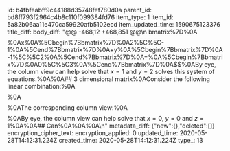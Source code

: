 id: b4fbfeabff9c44188d35748fef780d0a
parent_id: bd8ff793f2964c4b8c110f099384fd76
item_type: 1
item_id: 5a82b06aa11e470ca59920afb5102ecd
item_updated_time: 1590675123376
title_diff: 
body_diff: "@@ -468,12 +468,851 @@\n bmatrix%7D%0A$$%0A\n+%0A## Column view%0AThe linear combination can be represented through %22columns%22 or individual vectors by using the coefficients:%0A$$%0Ax%0A%5Cbegin%7Bbmatrix%7D%0A2%5C%5C-1%0A%5Cend%7Bbmatrix%7D%0A+y%0A%5Cbegin%7Bbmatrix%7D%0A-1%5C%5C2%0A%5Cend%7Bbmatrix%7D%0A=%0A%5Cbegin%7Bbmatrix%7D%0A0%5C%5C3%0A%5Cend%7Bbmatrix%7D%0A$$%0ABy eye, the column view can help solve that $x=1$ and $y=2$ solves this system of equations.%0A%0A## 3 dimensional matrix%0AConsider the following linear combination:%0A$$%0AAx=b%0A$$%0A$$%0A%5Cbegin%7Bbmatrix%7D%0A2&-1&0%5C%5C%0A-1&2&-1%5C%5C%0A0&-3&4%0A%5Cend%7Bbmatrix%7D%0A%5Cbegin%7Bbmatrix%7D%0Ax%5C%5Cy%5C%5Cz%0A%5Cend%7Bbmatrix%7D%0A=%0A%5Cbegin%7Bbmatrix%7D%0A0%5C%5C-1%5C%5C4%0A%5Cend%7Bbmatrix%7D%0A$$%0AThe corresponding column view:%0A$$%0Ax%0A%5Cbegin%7Bbmatrix%7D%0A2%5C%5C-1%5C%5C0%0A%5Cend%7Bbmatrix%7D%0A+y%0A%5Cbegin%7Bbmatrix%7D%0A-1%5C%5C2%5C%5C-1%0A%5Cend%7Bbmatrix%7D%0A+z%0A%5Cbegin%7Bbmatrix%7D%0A0%5C%5C-1%5C%5C4%0A%5Cend%7Bbmatrix%7D%0A=%0A%5Cbegin%7Bbmatrix%7D%0A0%5C%5C-1%5C%5C4%0A%5Cend%7Bbmatrix%7D%0A$$%0ABy eye, the column view can help solve that $x=0$, $y=0$ and $z=1$%0A%0A## Can%0A%0A%0A\n"
metadata_diff: {"new":{},"deleted":[]}
encryption_cipher_text: 
encryption_applied: 0
updated_time: 2020-05-28T14:12:31.224Z
created_time: 2020-05-28T14:12:31.224Z
type_: 13